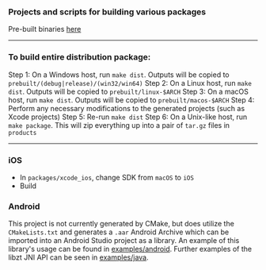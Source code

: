 ### Projects and scripts for building various packages

Pre-built binaries [here](https://download.zerotier.com/RELEASES/)

***

### To build entire distribution package:

Step 1: On a Windows host, run `make dist`. Outputs will be copied to `prebuilt/(debug|release)/(win32/win64)`
Step 2: On a Linux host, run `make dist`. Outputs will be copied to `prebuilt/linux-$ARCH`
Step 3: On a macOS host, run `make dist`. Outputs will be copied to `prebuilt/macos-$ARCH`
Step 4: Perform any necessary modifications to the generated projects (such as Xcode projects)
Step 5: Re-run `make dist`
Step 6: On a Unix-like host, run `make package`. This will zip everything up into a pair of `tar.gz` files in `products`

***

### iOS

 - In `packages/xcode_ios`, change SDK from `macOS` to `iOS`
 - Build

### Android

This project is not currently generated by CMake, but does utilize the `CMakeLists.txt` and generates a `.aar` Android Archive which can be imported into an Android Studio project as a library. An example of this library's usage can be found in [examples/android](examples/android). Further examples of the libzt JNI API can be seen in [examples/java](examples/java).
